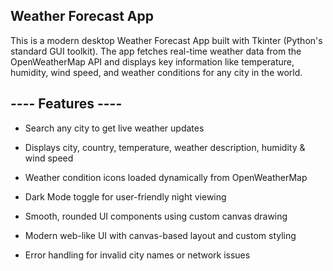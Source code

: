  Weather Forecast App
 ----
This is a modern desktop Weather Forecast App built with Tkinter (Python's standard GUI toolkit). The app fetches real-time weather data from the OpenWeatherMap API and displays key information like temperature, humidity, wind speed, and weather conditions for any city in the world.

---- Features ----
----
- Search any city to get live weather updates

- Displays city, country, temperature, weather description, humidity & wind speed

- Weather condition icons loaded dynamically from OpenWeatherMap

- Dark Mode toggle for user-friendly night viewing

- Smooth, rounded UI components using custom canvas drawing

- Modern web-like UI with canvas-based layout and custom styling

- Error handling for invalid city names or network issues

